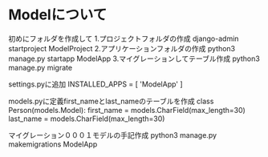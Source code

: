 # Modelについて
初めにフォルダを作成して
1.プロジェクトフォルダの作成
django-admin startproject ModelProject
2.アプリケーションフォルダの作成
 python3 manage.py startapp ModelApp 
3.マイグレーションしてテーブル作成
python3 manage.py migrate

settings.pyに追加
INSTALLED_APPS = [
    'ModelApp'
]

models.pyに定義first_nameとlast_nameのテーブルを作成
class Person(models.Model):
    first_name = models.CharField(max_length=30)
    last_name = models.CharField(max_length=30)

マイグレーション０００１モデルの手記作成
python3 manage.py makemigrations ModelApp

